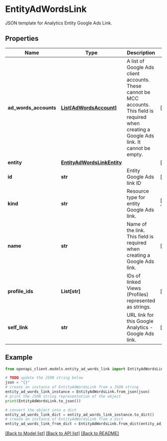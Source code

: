 # EntityAdWordsLink

JSON template for Analytics Entity Google Ads Link.

## Properties

Name | Type | Description | Notes
------------ | ------------- | ------------- | -------------
**ad_words_accounts** | [**List[AdWordsAccount]**](AdWordsAccount.md) | A list of Google Ads client accounts. These cannot be MCC accounts. This field is required when creating a Google Ads link. It cannot be empty. | [optional] 
**entity** | [**EntityAdWordsLinkEntity**](EntityAdWordsLinkEntity.md) |  | [optional] 
**id** | **str** | Entity Google Ads link ID | [optional] 
**kind** | **str** | Resource type for entity Google Ads link. | [optional] [default to 'analytics#entityAdWordsLink']
**name** | **str** | Name of the link. This field is required when creating a Google Ads link. | [optional] 
**profile_ids** | **List[str]** | IDs of linked Views (Profiles) represented as strings. | [optional] 
**self_link** | **str** | URL link for this Google Analytics - Google Ads link. | [optional] 

## Example

```python
from openapi_client.models.entity_ad_words_link import EntityAdWordsLink

# TODO update the JSON string below
json = "{}"
# create an instance of EntityAdWordsLink from a JSON string
entity_ad_words_link_instance = EntityAdWordsLink.from_json(json)
# print the JSON string representation of the object
print(EntityAdWordsLink.to_json())

# convert the object into a dict
entity_ad_words_link_dict = entity_ad_words_link_instance.to_dict()
# create an instance of EntityAdWordsLink from a dict
entity_ad_words_link_from_dict = EntityAdWordsLink.from_dict(entity_ad_words_link_dict)
```
[[Back to Model list]](../README.md#documentation-for-models) [[Back to API list]](../README.md#documentation-for-api-endpoints) [[Back to README]](../README.md)


